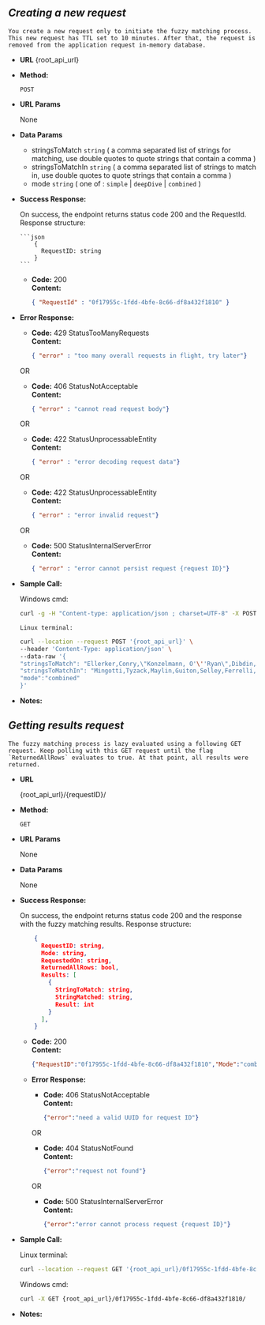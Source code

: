 ***Creating a new request***
----
    You create a new request only to initiate the fuzzy matching process. This new request has TTL set to 10 minutes. After that, the request is removed from the application request in-memory database.

* **URL** 
    {root_api_url}

* **Method:**
  
    `POST`
  
*  **URL Params**

     None

* **Data Params**

    * stringsToMatch `string` ( a comma separated list of strings for matching, use double quotes to quote strings that contain a comma )
    * stringsToMatchIn `string` ( a comma separated list of strings to match in, use double quotes to quote strings that contain a comma )
    * mode `string` ( one of : `simple` | `deepDive` | `combined` )

* **Success Response:**
  
    On success, the endpoint returns status code 200 and the RequestId.
    Response structure:

      ```json
          {
            RequestID: string
          }
      ```

    * **Code:** 200 <br />
      **Content:** 
      ```json
      { "RequestId" : "0f17955c-1fdd-4bfe-8c66-df8a432f1810" }
      ```
 
* **Error Response:**

    * **Code:** 429 StatusTooManyRequests <br />
      **Content:** 
      ```json
      { "error" : "too many overall requests in flight, try later"}
      ```

    OR

    * **Code:** 406 StatusNotAcceptable <br />
      **Content:** 
      ```json
      { "error" : "cannot read request body"}
      ```

    OR

    * **Code:** 422 StatusUnprocessableEntity <br />
      **Content:** 
      ```json
      { "error" : "error decoding request data"}
      ```
  
    OR

    * **Code:** 422 StatusUnprocessableEntity <br />
      **Content:** 
      ```json
      { "error" : "error invalid request"}
      ```

    OR

    * **Code:** 500 StatusInternalServerError <br />
      **Content:** 
      ```json
      { "error" : "error cannot persist request {request ID}"}
      ```

* **Sample Call:**

  	Windows cmd:

    ```bash
    curl -g -H "Content-type: application/json ; charset=UTF-8" -X POST -d "{\"stringsToMatch\":\"Ellerker,Conry,\\\"Konzelmann, O'Ryan\\\",Dibdin,Audibert,Merrydew\",\"stringsToMatchIn\":\"Mingotti,Tyzack,Maylin,Guiton,Selley,Ferrelli,Rutley,Owthwaite,Liggett\",\"mode\":\"combined\"}" http://localhost:8080/api/v1/requests/
    ```

	  Linux terminal:

    ```bash
    curl --location --request POST '{root_api_url}' \
    --header 'Content-Type: application/json' \
    --data-raw '{
    "stringsToMatch": "Ellerker,Conry,\"Konzelmann, O'\''Ryan\",Dibdin,Audibert,Merrydew",
    "stringsToMatchIn": "Mingotti,Tyzack,Maylin,Guiton,Selley,Ferrelli,Rutley,Owthwaite,Liggett",
    "mode":"combined"
    }'
    ```

* **Notes:**


***Getting results request***
----
    The fuzzy matching process is lazy evaluated using a following GET request. Keep polling with this GET request until the flag `ReturnedAllRows` evaluates to true. At that point, all results were returned.

* **URL**

    {root_api_url}/{requestID}/

* **Method:**
  
    `GET`
  
*  **URL Params**

    None

* **Data Params**

    None

* **Success Response:**

    On success, the endpoint returns status code 200 and the response with the fuzzy matching results.
    Response structure:

    ```json
        {
          RequestID: string,
          Mode: string,
          RequestedOn: string,
          ReturnedAllRows: bool,
          Results: [
            {
              StringToMatch: string,
              StringMatched: string,
              Result: int
            }
          ],
        }
    ```

    * **Code:** 200 <br />
      **Content:** 
      ```json
      {"RequestID":"0f17955c-1fdd-4bfe-8c66-df8a432f1810","Mode":"combined","RequestedOn":"2021-03-18T22:39:02","ReturnedAllRows":true,"Results":[{"StringToMatch":"Ellerker","StringMatched":"Selley","Result":57},{"StringToMatch":"Conry","StringMatched":"Guiton","Result":36},{"StringToMatch":"\\Konzelmann, O'Ryan\\","StringMatched":"Tyzack","Result":40},{"StringToMatch":"Dibdin","StringMatched":"Maylin","Result":33},{"StringToMatch":"Audibert","StringMatched":"Guiton","Result":42},{"StringToMatch":"Merrydew","StringMatched":"Ferrelli","Result":50}]}
      ```
 
  * **Error Response:**

    * **Code:** 406 StatusNotAcceptable <br />
      **Content:** 
      ```json
      {"error":"need a valid UUID for request ID"}
      ```

    OR

    * **Code:** 404 StatusNotFound <br />
      **Content:** 
      ```json
      {"error":"request not found"}
      ```

    OR

    * **Code:** 500 StatusInternalServerError <br />
      **Content:** 
      ```json
      {"error":"error cannot process request {request ID}"}
      ```

* **Sample Call:**

    Linux terminal:
    ```bash
    curl --location --request GET '{root_api_url}/0f17955c-1fdd-4bfe-8c66-df8a432f1810/'
    ```

    Windows cmd:
    ```bash
    curl -X GET {root_api_url}/0f17955c-1fdd-4bfe-8c66-df8a432f1810/
    ```

* **Notes:**
